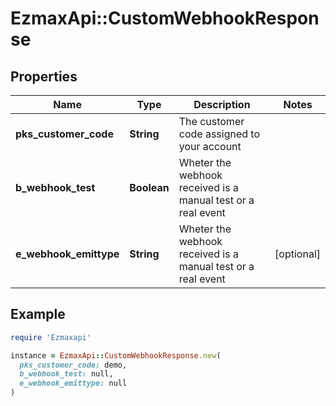 # EzmaxApi::CustomWebhookResponse

## Properties

| Name | Type | Description | Notes |
| ---- | ---- | ----------- | ----- |
| **pks_customer_code** | **String** | The customer code assigned to your account |  |
| **b_webhook_test** | **Boolean** | Wheter the webhook received is a manual test or a real event |  |
| **e_webhook_emittype** | **String** | Wheter the webhook received is a manual test or a real event | [optional] |

## Example

```ruby
require 'Ezmaxapi'

instance = EzmaxApi::CustomWebhookResponse.new(
  pks_customer_code: demo,
  b_webhook_test: null,
  e_webhook_emittype: null
)
```

